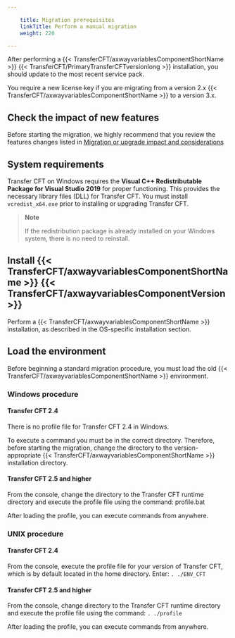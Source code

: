 ```yaml
---

    title: Migration prerequisites
    linkTitle: Perform a manual migration
    weight: 220

---
```

After performing a {{< TransferCFT/axwayvariablesComponentShortName  >}} {{< TransferCFT/PrimaryTransferCFTversionlong  >}} installation, you should update to the most recent service pack.

You require a new license key if you are migrating from a version 2.x {{< TransferCFT/axwayvariablesComponentShortName  >}} to a version 3.x.

## Check the impact of new features

Before starting the migration, we highly recommend that you review the features changes listed in <a href="../../../#Migratio" class="MCXref xref">Migration or upgrade impact and considerations</a>

## System requirements

Transfer CFT on Windows requires the **Visual C++ Redistributable Package for Visual Studio 2019** for proper functioning. This provides the necessary library files (DLL) for Transfer CFT. You must install `vcredist_x64.exe` prior to installing or upgrading Transfer CFT.

> **Note**
>
> If the redistribution package is already installed on your Windows system, there is no need to reinstall.

## Install {{< TransferCFT/axwayvariablesComponentShortName  >}} {{< TransferCFT/axwayvariablesComponentVersion  >}}

Perform a {{< TransferCFT/axwayvariablesComponentShortName  >}} installation, as described in the OS-specific installation section.

## Load the environment

Before beginning a standard migration procedure, you must load the old {{< TransferCFT/axwayvariablesComponentShortName  >}} environment.

### Windows procedure

#### Transfer CFT 2.4

There is no profile file for Transfer CFT 2.4 in Windows.

To execute a command you must be in the correct directory. Therefore, before starting the migration, change the directory to the version-appropriate {{< TransferCFT/axwayvariablesComponentShortName  >}} installation directory.

#### Transfer CFT 2.5 and higher

From the console, change the directory to the Transfer CFT runtime directory and execute the profile file using the command: profile.bat

After loading the profile, you can execute commands from anywhere.

### UNIX procedure

#### Transfer CFT 2.4

From the console, execute the profile file for your version of Transfer CFT, which is by default located in the home directory. Enter: <span class="code">`. ./ENV_CFT`</span>

#### Transfer CFT 2.5 and higher

From the console, change directory to the Transfer CFT runtime directory and execute the profile file using the command: <span class="code">`. ./profile`</span>

After loading the profile, you can execute commands from anywhere.
